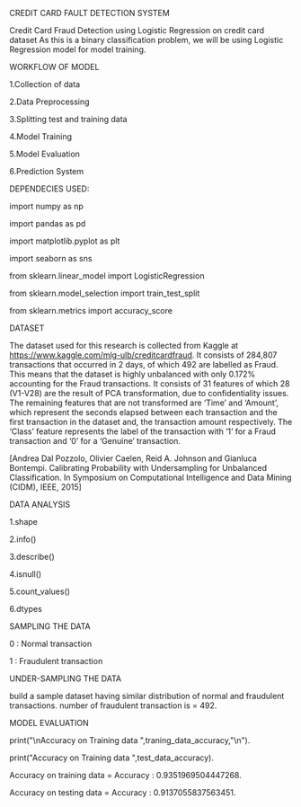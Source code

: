 CREDIT CARD FAULT DETECTION SYSTEM

Credit Card Fraud Detection using Logistic Regression on credit card dataset
As this is a binary classification problem, we will be using Logistic Regression model for model training.

WORKFLOW OF MODEL

1.Collection of data

2.Data Preprocessing

3.Splitting test and training data

4.Model Training

5.Model Evaluation

6.Prediction System

DEPENDECIES USED:

import numpy as np

import pandas as pd

import matplotlib.pyplot as plt

import seaborn as sns

from sklearn.linear_model import LogisticRegression

from sklearn.model_selection import train_test_split

from sklearn.metrics import accuracy_score


DATASET

The dataset used for this research is collected from Kaggle at https://www.kaggle.com/mlg-ulb/creditcardfraud. It consists of 284,807 transactions that occurred in 2 days, of which 492 are labelled as Fraud. This means that the dataset is highly unbalanced with only 0.172% accounting for the Fraud transactions. It consists of 31 features of which 28 (V1-V28) are the result of PCA transformation, due to confidentiality issues. The remaining features that are not transformed are ‘Time’ and ‘Amount’, which represent the seconds elapsed between each transaction and the first transaction in the dataset and, the transaction amount respectively. The ‘Class’ feature represents the label of the transaction with ‘1’ for a Fraud transaction and ‘0’ for a ‘Genuine’ transaction.

[Andrea Dal Pozzolo, Olivier Caelen, Reid A. Johnson and Gianluca Bontempi. Calibrating Probability with Undersampling for Unbalanced Classification. In Symposium on Computational Intelligence and Data Mining (CIDM), IEEE, 2015]

DATA ANALYSIS

1.shape

2.info()

3.describe()

4.isnull()

5.count_values()

6.dtypes

SAMPLING THE DATA

0 : Normal transaction

1 : Fraudulent transaction

UNDER-SAMPLING THE DATA

build a sample dataset having similar distribution of normal and fraudulent transactions.
number of fraudulent transaction is = 492.

MODEL EVALUATION

print("\nAccuracy on Training data ",traning_data_accuracy,"\n").

print("Accuracy on Training data ",test_data_accuracy).


Accuracy on training data = Accuracy :  0.9351969504447268.

Accuracy on testing data = Accuracy : 0.9137055837563451.

